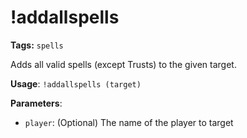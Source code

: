 # !addallspells

**Tags:** `spells`

Adds all valid spells (except Trusts) to the given target.

**Usage**: `!addallspells (target)`

**Parameters**:
- `player`: (Optional) The name of the player to target
